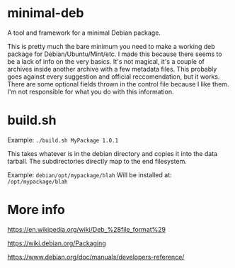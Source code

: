 # minimal-deb
A tool and framework for a minimal Debian package.

This is pretty much the bare minimum you need to make a working deb package for Debian/Ubuntu/Mint/etc. I made this because there seems to be a lack of info on the very basics. It's not magical, it's a couple of archives inside another archive with a few metadata files. This probably goes against every suggestion and official reccomendation, but it works. There are some optional fields thrown in the control file because I like them. I'm not responsible for what you do with this information.

# build.sh
Example: `./build.sh MyPackage 1.0.1`

This takes whatever is in the debian directory and copies it into the data tarball. The subdirectories directly map to the end filesystem.

Example: `debian/opt/mypackage/blah` Will be installed at: `/opt/mypackage/blah`


# More info
https://en.wikipedia.org/wiki/Deb_%28file_format%29

https://wiki.debian.org/Packaging

https://www.debian.org/doc/manuals/developers-reference/
